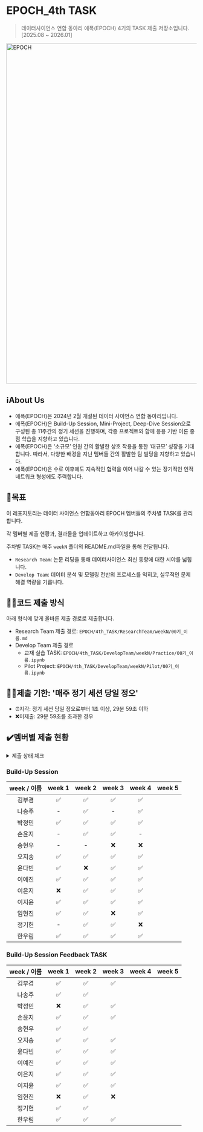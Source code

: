 # EPOCH_4th TASK
> 데이터사이언스 연합 동아리 에폭(EPOCH) 4기의 TASK 제출 저장소입니다. [2025.08 ~ 2026.01]

<img width="1600" height="900" alt="EPOCH" src="https://github.com/user-attachments/assets/2df0b2ea-d4ce-4045-a0a1-8df83f57769e" />

## ℹ️About Us
- 에폭(EPOCH)은 2024년 2월 개설된 데이터 사이언스 연합 동아리입니다.
- 에폭(EPOCH)은 Build-Up Session, Mini-Project, Deep-Dive Session으로 구성된 총 11주간의 정기 세션을 진행하며, 각종 프로젝트와 함께 응용 기반 이론 중점 학습을 지향하고 있습니다.
- 에폭(EPOCH)은 ‘소규모’ 인원 간의 활발한 상호 작용을 통한 ‘대규모’ 성장을 기대합니다. 따라서, 다양한 배경을 지닌 멤버들 간의 활발한 팀 빌딩을 지향하고 있습니다.
- 에폭(EPOCH)은 수료 이후에도 지속적인 협력을 이어 나갈 수 있는 장기적인 인적 네트워크 형성에도 주력합니다.


## 🥅목표
이 레포지토리는 데이터 사이언스 연합동아리 EPOCH 멤버들의 주차별 TASK를 관리합니다.

각 멤버별 제출 현황과, 결과물을 업데이트하고 아카이빙합니다.

주차별 TASK는 매주 `weekN` 폴더의 README.md파일을 통해 전달됩니다.

- `Research Team`: 논문 리딩을 통해 데이터사이언스 최신 동향에 대한 시야를 넓힙니다.
- `Develop Team`: 데이터 분석 및 모델링 전반의 프로세스를 익히고, 실무적인 문제 해결 역량을 기릅니다.

## ☝🏻코드 제출 방식
아래 형식에 맞게 올바른 제출 경로로 제출합니다.

- Research Team 제출 경로: `EPOCH/4th_TASK/ResearchTeam/weekN/00기_이름.md`
- Develop Team 제출 경로
  - 교재 실습 TASK: `EPOCH/4th_TASK/DevelopTeam/weekN/Practice/00기_이름.ipynb`
  - Pilot Project: `EPOCH/4th_TASK/DevelopTeam/weekN/Pilot/00기_이름.ipynb`

## ✌🏻제출 기한: '매주 정기 세션 당일 정오'
- ⏰지각: 정기 세션 당일 정오로부터 1초 이상, 29분 59초 이하
- ❌미제출: 29분 59초를 초과한 경우

## ✔️멤버별 제출 현황
<details>
<summary>제출 상태 체크</summary>
<div markdown="1">

- 제출 완료: ✅

- 지각 제출: ⏰

- 미제출: ❌
  
-  -: TASK 면제

</div>
</details>

### Build-Up Session
| week / 이름 | week 1 | week 2 | week 3 | week 4 | week 5 |
|:-----------:|:------:|:------:|:------:|:------:|:------:|
| 김부겸      |✅|✅|✅|✅|        |
| 나송주      |-|✅|-|✅|        |
| 박정민      |✅|✅|✅|✅|        |
| 손윤지      |-|✅|✅|-|        |
| 송현우      |-|-|❌|❌|        |
| 오지송      |✅|✅|✅|✅|        |
| 윤다빈      |✅|❌|✅|✅|        |
| 이예진      |✅|✅|✅|✅|        |
| 이은지      |❌|✅|✅|✅|        |
| 이지윤      |✅|✅|✅|✅|        |
| 임현진      |✅|✅|❌|✅|        |
| 정기헌      |-|✅|✅|❌|        |
| 한우림      |✅|✅|✅|✅|        |


### Build-Up Session Feedback TASK
| week / 이름 | week 1 | week 2 | week 3 | week 4 | week 5 |
|:-------------:|:------:|:------:|:------:|:------:|:------:|
| 김부겸        |   ✅   |   ✅   |   ✅   |        |        |
| 나송주        |   ✅   |   ✅   |        |        |        |
| 박정민        |   ❌   |   ✅   |   ✅   |        |        |
| 손윤지        |   ✅   |   ✅   |   ✅   |        |        |
| 송현우        |   ✅   |   ✅   |        |        |        |
| 오지송        |   ✅   |   ✅   |   ✅   |        |        |
| 윤다빈        |   ✅   |   ✅   |   ✅   |        |        |
| 이예진        |   ✅   |   ✅   |   ✅   |        |        |
| 이은지        |   ✅   |   ✅   |   ✅   |        |        |
| 이지윤        |   ✅   |   ✅   |   ✅   |        |        |
| 임현진        |   ❌   |   ✅   |   ❌   |        |        |
| 정기헌        |   ✅   |   ✅   |        |        |        |
| 한우림        |   ✅   |   ✅   |   ✅   |        |        |
